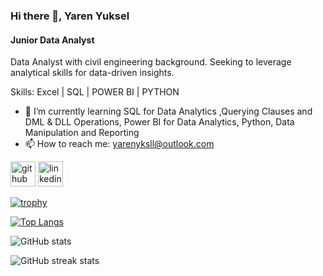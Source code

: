 ### Hi there 👋, Yaren Yuksel
#### Junior Data Analyst
Data Analyst with civil engineering background. Seeking to leverage analytical skills for data-driven insights.

Skills: Excel | SQL | POWER BI | PYTHON

- 🌱 I’m currently learning SQL for Data Analytics ,Querying Clauses and DML & DLL Operations, Power BI for Data Analytics, Python, Data Manipulation and Reporting 
- 📫 How to reach me: yarenyksll@outlook.com 


[<img src='https://cdn.jsdelivr.net/npm/simple-icons@3.0.1/icons/github.svg' alt='github' height='40'>](https://github.com/yarenyksl)  [<img src='https://cdn.jsdelivr.net/npm/simple-icons@3.0.1/icons/linkedin.svg' alt='linkedin' height='40'>](https://www.linkedin.com/in/https://www.linkedin.com/in/yareny//)  

[![trophy](https://github-profile-trophy.vercel.app/?username=yarenyksl)](https://github.com/ryo-ma/github-profile-trophy)

[![Top Langs](https://github-readme-stats.vercel.app/api/top-langs/?username=yarenyksl)](https://github.com/anuraghazra/github-readme-stats)

![GitHub stats](https://github-readme-stats.vercel.app/api?username=yarenyksl&show_icons=true)  

![GitHub streak stats](https://streak-stats.demolab.com/?user=yarenyksl)  

